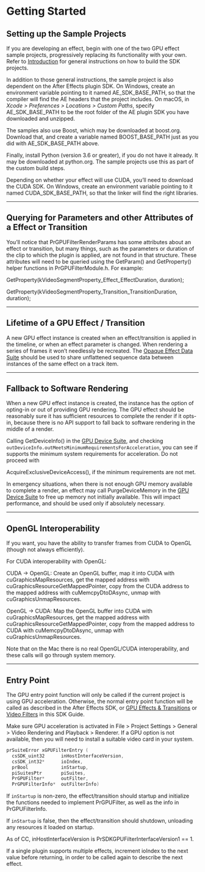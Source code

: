 # Getting Started

## Setting up the Sample Projects

If you are developing an effect, begin with one of the two GPU effect sample projects, progressively replacing its functionality with your own. Refer to [Introduction](../index.md) for general instructions on how to build the SDK projects.

In addition to those general instructions, the sample project is also dependent on the After Effects plugin SDK. On Windows, create an environment variable pointing to it named AE_SDK_BASE_PATH, so that the compiler will find the AE headers that the project includes. On macOS, in *Xcode > Preferences > Locations > Custom Paths*, specify AE_SDK_BASE_PATH to be the root folder of the AE plugin SDK you have downloaded and unzipped.

The samples also use Boost, which may be downloaded at boost.org. Download that, and create a variable named BOOST_BASE_PATH just as you did with AE_SDK_BASE_PATH above.

Finally, install Python (version 3.6 or greater), if you do not have it already. It may be downloaded at python.org. The sample projects use this as part of the custom build steps.

Depending on whether your effect will use CUDA, you’ll need to download the CUDA SDK. On Windows, create an environment variable pointing to it named CUDA_SDK_BASE_PATH, so that the linker will find the right libraries.

---

## Querying for Parameters and other Attributes of a Effect or Transition

You’ll notice that PrGPUFilterRenderParams has some attributes about an effect or transition, but many things, such as the parameters or duration of the clip to which the plugin is applied, are not found in that structure. These attributes will need to be queried using the GetParam() and GetProperty() helper functions in PrGPUFilterModule.h. For example:

GetProperty(kVideoSegmentProperty_Effect_EffectDuration, duration);

GetProperty(kVideoSegmentProperty_Transition_TransitionDuration, duration);

---

## Lifetime of a GPU Effect / Transition

A new GPU effect instance is created when an effect/transition is applied in the timeline, or when an effect parameter is changed. When rendering a series of frames it won’t needlessly be recreated. The [Opaque Effect Data Suite](suites.md#gpu-effects-transitions-suites-opaque-effect-data-suite) should be used to share unflattened sequence data between instances of the same effect on a track item.

---

## Fallback to Software Rendering

When a new GPU effect instance is created, the instance has the option of opting-in or out of providing GPU rendering. The GPU effect should be reasonably sure it has sufficient resources to complete the render if it opts-in, because there is no API support to fall back to software rendering in the middle of a render.

Calling GetDeviceInfo() in the [GPU Device Suite](suites.md#gpu-effects-transitions-suites-gpu-device-suite), and checking `outDeviceInfo.outMeetsMinimumRequirementsForAcceleration`, you can see if supports the minimum system requirements for acceleration. Do not proceed with

AcquireExclusiveDeviceAccess(), if the minimum requirements are not met.

In emergency situations, when there is not enough GPU memory available to complete a render, an effect may call PurgeDeviceMemory in the [GPU Device Suite](suites.md#gpu-effects-transitions-suites-gpu-device-suite) to free up memory not initially available. This will impact performance, and should be used only if absolutely necessary.

---

## OpenGL Interoperability

If you want, you have the ability to transfer frames from CUDA to OpenGL (though not always efficiently).

For CUDA interoperability with OpenGL:

CUDA -> OpenGL: Create an OpenGL buffer, map it into CUDA with cuGraphicsMapResources, get the mapped address with cuGraphicsResourceGetMappedPointer, copy from the CUDA address to the mapped address with cuMemcpyDtoDAsync, unmap with cuGraphicsUnmapResources.

OpenGL -> CUDA: Map the OpenGL buffer into CUDA with cuGraphicsMapResources, get the mapped address with cuGraphicsResourceGetMappedPointer, copy from the mapped address to CUDA with cuMemcpyDtoDAsync, unmap with cuGraphicsUnmapResources.

Note that on the Mac there is no real OpenGL/CUDA interoperability, and these calls will go through system memory.

---

## Entry Point

The GPU entry point function will only be called if the current project is using GPU acceleration. Otherwise, the normal entry point function will be called as described in the After Effects SDK, or [GPU Effects & Transitions](gpu-effects-transitions.md#gpu-effects-transitions-gpu-effects-transitions) or [Video Filters](../video-filters/video-filters.md#video-filters-video-filters) in this SDK Guide.

Make sure GPU acceleration is activated in File > Project Settings > General > Video Rendering and Playback > Renderer. If a GPU option is not available, then you will need to install a suitable video card in your system.

```cpp
prSuiteError xGPUFilterEntry (
  csSDK_uint32      inHostInterfaceVersion,
  csSDK_int32*      ioIndex,
  prBool            inStartup,
  piSuitesPtr       piSuites,
  PrGPUFilter*      outFilter,
  PrGPUFilterInfo*  outFilterInfo)
```

If `inStartup` is non-zero, the effect/transition should startup and initialize the functions needed to implement PrGPUFilter, as well as the info in PrGPUFilterInfo.

If `inStartup` is false, then the effect/transition should shutdown, unloading any resources it loaded on startup.

As of CC, inHostInterfaceVersion is PrSDKGPUFilterInterfaceVersion1 == 1.

If a single plugin supports multiple effects, increment ioIndex to the next value before returning, in order to be called again to describe the next effect.
